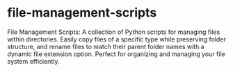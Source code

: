 # file-management-scripts
File Management Scripts: A collection of Python scripts for managing files within directories. Easily copy files of a specific type while preserving folder structure, and rename files to match their parent folder names with a dynamic file extension option. Perfect for organizing and managing your file system efficiently.
